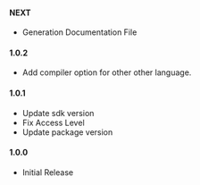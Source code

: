 #### NEXT
*  Generation Documentation File
#### 1.0.2
*  Add compiler option for other other language.
#### 1.0.1
*  Update sdk version
*  Fix Access Level
*  Update package version

#### 1.0.0
*  Initial Release